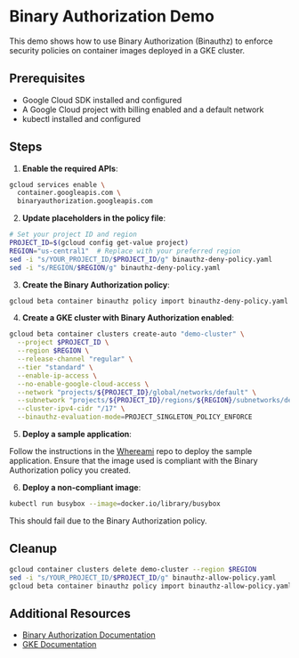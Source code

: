 # Binary Authorization Demo

This demo shows how to use Binary Authorization (Binauthz) to enforce security policies on container images deployed in a GKE cluster.

## Prerequisites

- Google Cloud SDK installed and configured
- A Google Cloud project with billing enabled and a default network
- kubectl installed and configured

## Steps

1. **Enable the required APIs**:

```bash
gcloud services enable \
  container.googleapis.com \
  binaryauthorization.googleapis.com
```

2. **Update placeholders in the policy file**:

```bash
# Set your project ID and region
PROJECT_ID=$(gcloud config get-value project)
REGION="us-central1"  # Replace with your preferred region
sed -i "s/YOUR_PROJECT_ID/$PROJECT_ID/g" binauthz-deny-policy.yaml
sed -i "s/REGION/$REGION/g" binauthz-deny-policy.yaml
```

3. **Create the Binary Authorization policy**:

```bash
gcloud beta container binauthz policy import binauthz-deny-policy.yaml
 ```

4. **Create a GKE cluster with Binary Authorization enabled**:

```bash
gcloud beta container clusters create-auto "demo-cluster" \
  --project $PROJECT_ID \
  --region $REGION \
  --release-channel "regular" \
  --tier "standard" \
  --enable-ip-access \
  --no-enable-google-cloud-access \
  --network "projects/${PROJECT_ID}/global/networks/default" \
  --subnetwork "projects/${PROJECT_ID}/regions/${REGION}/subnetworks/default" \
  --cluster-ipv4-cidr "/17" \
  --binauthz-evaluation-mode=PROJECT_SINGLETON_POLICY_ENFORCE
```

5. **Deploy a sample application**:

Follow the instructions in the [Whereami](https://github.com/gallaglo/whereami) repo to deploy the sample application. Ensure that the image used is compliant with the Binary Authorization policy you created.

6. **Deploy a non-compliant image**:

```bash
kubectl run busybox --image=docker.io/library/busybox
```

This should fail due to the Binary Authorization policy.

## Cleanup

```bash
gcloud container clusters delete demo-cluster --region $REGION
sed -i "s/YOUR_PROJECT_ID/$PROJECT_ID/g" binauthz-allow-policy.yaml
gcloud beta container binauthz policy import binauthz-allow-policy.yaml
```

## Additional Resources

- [Binary Authorization Documentation](https://cloud.google.com/binary-authorization/docs)
- [GKE Documentation](https://cloud.google.com/kubernetes-engine/docs)

